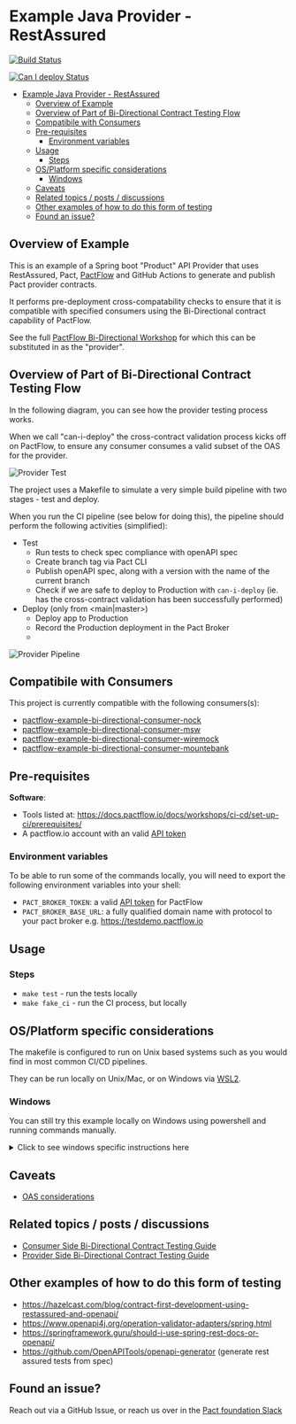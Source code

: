 # Example Java Provider - RestAssured

<!-- Build Badge -->

[![Build Status](https://github.com/pactflow/example-bi-directional-provider-restassured/actions/workflows/build.yml/badge.svg)](https://github.com/pactflow/example-bi-directional-provider-restassured/actions)

<!-- Can I Deploy Badge -->

[![Can I deploy Status](https://testdemo.pactflow.io/pacticipants/pactflow-example-bi-directional-provider-restassured/branches/master/latest-version/can-i-deploy/to-environment/production/badge)](https://testdemo.pactflow.io/pacticipants/pactflow-example-bi-directional-provider-restassured/branches/master/latest-version/can-i-deploy/to-environment/production/badge)

- [Example Java Provider - RestAssured](#example-java-provider---restassured)
  - [Overview of Example](#overview-of-example)
  - [Overview of Part of Bi-Directional Contract Testing Flow](#overview-of-part-of-bi-directional-contract-testing-flow)
  - [Compatibile with Consumers](#compatibile-with-consumers)
  - [Pre-requisites](#pre-requisites)
    - [Environment variables](#environment-variables)
  - [Usage](#usage)
    - [Steps](#steps)
  - [OS/Platform specific considerations](#osplatform-specific-considerations)
    - [Windows](#windows)
  - [Caveats](#caveats)
  - [Related topics / posts / discussions](#related-topics--posts--discussions)
  - [Other examples of how to do this form of testing](#other-examples-of-how-to-do-this-form-of-testing)
  - [Found an issue?](#found-an-issue)

## Overview of Example

<!-- Provider Overview -->

This is an example of a Spring boot "Product" API Provider that uses RestAssured, Pact, [PactFlow](https://pactflow.io) and GitHub Actions to generate and publish Pact provider contracts.

It performs pre-deployment cross-compatability checks to ensure that it is compatible with specified consumers using the Bi-Directional contract capability of PactFlow.

<!-- General -->

See the full [PactFlow Bi-Directional Workshop](https://docs.pactflow.io/docs/workshops/bi-directional-contract-testing) for which this can be substituted in as the "provider".

## Overview of Part of Bi-Directional Contract Testing Flow

<!-- Provider Overview -->

In the following diagram, you can see how the provider testing process works.

When we call "can-i-deploy" the cross-contract validation process kicks off on PactFlow, to ensure any consumer consumes a valid subset of the OAS for the provider.

![Provider Test](docs/provider-scope.png "Provider Test")

The project uses a Makefile to simulate a very simple build pipeline with two stages - test and deploy.

When you run the CI pipeline (see below for doing this), the pipeline should perform the following activities (simplified):

- Test
  - Run tests to check spec compliance with openAPI spec
  - Create branch tag via Pact CLI
  - Publish openAPI spec, along with a version with the name of the current branch
  - Check if we are safe to deploy to Production with `can-i-deploy` (ie. has the cross-contract validation has been successfully performed)
- Deploy (only from <main|master>)
  - Deploy app to Production
  - Record the Production deployment in the Pact Broker
  -

![Provider Pipeline](docs/provider-pipeline.png "Provider Pipeline")

## Compatibile with Consumers

<!-- Consumer Compatability -->

This project is currently compatible with the following consumers(s):

- [pactflow-example-bi-directional-consumer-nock](https://github.com/pactflow/example-bi-directional-consumer-nock)
- [pactflow-example-bi-directional-consumer-msw](https://github.com/pactflow/example-bi-directional-consumer-msw)
- [pactflow-example-bi-directional-consumer-wiremock](https://github.com/pactflow/example-bi-directional-consumer-wiremock)
- [pactflow-example-bi-directional-consumer-mountebank](https://github.com/pactflow/example-bi-directional-consumer-mountebank)
<!-- * [pactflow-example-bi-directional-consumer-dotnet](https://github.com/pactflow/example-bi-directional-consumer-dotnet) -->

## Pre-requisites

**Software**:

- Tools listed at: https://docs.pactflow.io/docs/workshops/ci-cd/set-up-ci/prerequisites/
- A pactflow.io account with an valid [API token](https://docs.pactflow.io/docs/getting-started/#configuring-your-api-token)

### Environment variables

To be able to run some of the commands locally, you will need to export the following environment variables into your shell:

- `PACT_BROKER_TOKEN`: a valid [API token](https://docs.pactflow.io/docs/getting-started/#configuring-your-api-token) for PactFlow
- `PACT_BROKER_BASE_URL`: a fully qualified domain name with protocol to your pact broker e.g. https://testdemo.pactflow.io

## Usage

### Steps

- `make test` - run the tests locally
- `make fake_ci` - run the CI process, but locally

## OS/Platform specific considerations

The makefile is configured to run on Unix based systems such as you would find in most common CI/CD pipelines.

They can be run locally on Unix/Mac, or on Windows via [WSL2](https://docs.microsoft.com/en-us/windows/wsl/install).

### Windows

You can still try this example locally on Windows using powershell and running commands manually.

<details>
  <summary>Click to see windows specific instructions here</summary>

These will be the same commands that are used in the makefile with a few manual tweaks.

1. Make sure you have set all of the environment variables, in powershell they can be set like so.

   ```
    $env:BRANCH="main"
   ```

1. Now that the Swagger doc is generated and verified the contract can be published to PactFlow. The easiest way to do this via windows is using our standalone tools. See [here](https://docs.pactflow.io/docs/bi-directional-contract-testing/contracts/oas#publishing-the-provider-contract--results-to-pactflow) for cross platform instructions.

   ```

   ```

1. Check can-i-deploy to see if your provider is compatible with your pact.

   ```
   docker run --rm -v <path_to_project_root>:<path_to_project_root> -e PACT_BROKER_BASE_URL -e PACT_BROKER_TOKEN pactfoundation/pact-cli  broker can-i-deploy --pacticipant pactflow-example-bi-directional-consumer-dotnet --version $env:VERSION --to-environment production  --retry-while-unknown 0 --retry-interval 10
   ```

1. Have a look at what other commands are available in the Makefile. All of them can be ran locally from Powershell by changing the windows paths to UNIX and replacing the environment variable references. Any variable referenced as `${VARIABLE}` can be changed to `$env:VARIABLE` to reference environment variables in Powershell.

</details>

## Caveats

- [OAS considerations](https://docs.pactflow.io/docs/bi-directional-contract-testing/contracts/oas#considerations)

## Related topics / posts / discussions

- [Consumer Side Bi-Directional Contract Testing Guide](https://docs.pactflow.io/docs/bi-directional-contract-testing/consumer)
- [Provider Side Bi-Directional Contract Testing Guide](https://docs.pactflow.io/docs/bi-directional-contract-testing/provider)

## Other examples of how to do this form of testing

- https://hazelcast.com/blog/contract-first-development-using-restassured-and-openapi/
- https://www.openapi4j.org/operation-validator-adapters/spring.html
- https://springframework.guru/should-i-use-spring-rest-docs-or-openapi/
- https://github.com/OpenAPITools/openapi-generator (generate rest assured tests from spec)

## Found an issue?

Reach out via a GitHub Issue, or reach us over in the [Pact foundation Slack](https://slack.pact.io)
